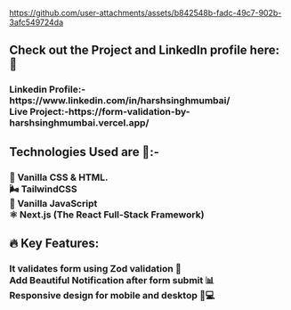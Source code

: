 https://github.com/user-attachments/assets/b842548b-fadc-49c7-902b-3afc549724da

<h2> Check out the Project and LinkedIn profile here: 🎥</h2>
<h3>
Linkedin Profile:-https://www.linkedin.com/in/harshsinghmumbai/ </br>
Live Project:-https://form-validation-by-harshsinghmumbai.vercel.app/
</h3>

<h2> Technologies Used are 🌟:- </h2>
<h3>
🍦 Vanilla CSS & HTML. </br>
🌬️ TailwindCSS </br>
🤖 Vanilla JavaScript </br>
⚛️ Next.js (The React Full-Stack Framework) </br>
</h3>

<h2>🔥 Key Features: </h2>
<h3>
It validates form using Zod validation 🔐 </br>
Add Beautiful Notification after form submit 📊 </br>
Responsive design for mobile and desktop 📱💻 </br>
</h3>



